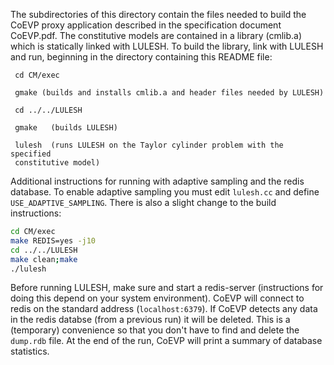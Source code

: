 
The subdirectories of this directory contain the files needed to build the CoEVP proxy
application described in the specification document CoEVP.pdf.  The constitutive models
are contained in a library (cmlib.a) which is statically linked with LULESH.  To build
the library, link with LULESH and run, beginning in the directory containing this README
file:

     cd CM/exec

     gmake (builds and installs cmlib.a and header files needed by LULESH)

     cd ../../LULESH

     gmake   (builds LULESH)

     lulesh  (runs LULESH on the Taylor cylinder problem with the specified
     constitutive model)

Additional instructions for running with adaptive sampling and the redis
database.  To enable adaptive sampling you must edit `lulesh.cc` and define
`USE_ADAPTIVE_SAMPLING`. There is also a slight change to the build instructions:

``` sh
cd CM/exec
make REDIS=yes -j10
cd ../../LULESH
make clean;make
./lulesh
```
Before running LULESH, make sure and start a redis-server (instructions for
doing this depend on your system environment). CoEVP will connect to redis on
the standard address (`localhost:6379`). If CoEVP detects any data in the redis databse
(from a previous run) it will be deleted. This is a (temporary) convenience so
that you don't have to find and delete the `dump.rdb` file. At  the end of the
run, CoEVP will print a summary of database statistics.


